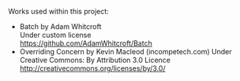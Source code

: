 Works used within this project:
* Batch by Adam Whitcroft  
	Under custom license  
	https://github.com/AdamWhitcroft/Batch  
* Overriding Concern by Kevin Macleod (incompetech.com)
	Under Creative Commons: By Attribution 3.0 Licence
	http://creativecommons.org/licenses/by/3.0/
